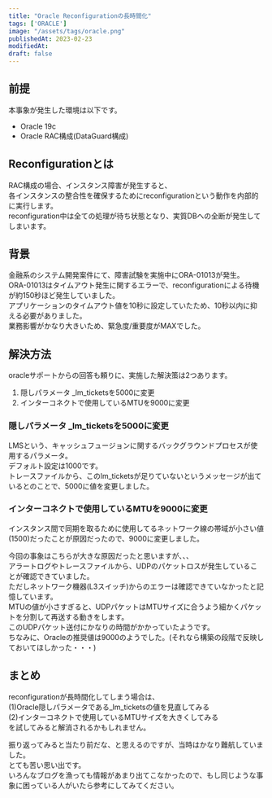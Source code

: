 ```yaml
---
title: "Oracle Reconfigurationの長時間化"
tags: ['ORACLE']
image: "/assets/tags/oracle.png"
publishedAt: 2023-02-23
modifiedAt:
draft: false
---
```

## 前提
本事象が発生した環境は以下です。  
- Oracle 19c
- Oracle RAC構成(DataGuard構成)

## Reconfigurationとは
RAC構成の場合、インスタンス障害が発生すると、  
各インスタンスの整合性を確保するためにreconfigurationという動作を内部的に実行します。  
reconfiguration中は全ての処理が待ち状態となり、実質DBへの全断が発生してしまいます。  

## 背景
金融系のシステム開発案件にて、障害試験を実施中にORA-01013が発生。  
ORA-01013はタイムアウト発生に関するエラーで、reconfigurationによる待機が約150秒ほど発生していました。  
アプリケーションのタイムアウト値を10秒に設定していたため、10秒以内に抑える必要がありました。  
業務影響がかなり大きいため、緊急度/重要度がMAXでした。  

## 解決方法
oracleサポートからの回答も頼りに、実施した解決策は2つあります。  
1. 隠しパラメータ _lm_ticketsを5000に変更
1. インターコネクトで使用しているMTUを9000に変更

### 隠しパラメータ _lm_ticketsを5000に変更
LMSという、キャッシュフュージョンに関するバックグラウンドプロセスが使用するパラメータ。  
デフォルト設定は1000です。  
トレースファイルから、このlm_ticketsが足りていないというメッセージが出ているとのことで、5000に値を変更しました。  

### インターコネクトで使用しているMTUを9000に変更
インスタンス間で同期を取るために使用してるネットワーク線の帯域が小さい値(1500)だったことが原因だったので、9000に変更しました。  

今回の事象はこちらが大きな原因だったと思いますが、、、  
アラートログやトレースファイルから、UDPのパケットロスが発生していることが確認できていました。  
ただしネットワーク機器(L3スイッチ)からのエラーは確認できていなかったと記憶しています。  
MTUの値が小さすぎると、UDPパケットはMTUサイズに合うよう細かくパケットを分割して再送する動きをします。  
このUDPパケット送付にかなりの時間がかかっていたようです。  
ちなみに、Oracleの推奨値は9000のようでした。(それなら構築の段階で反映しておいてほしかった・・・)  

## まとめ
reconfigurationが長時間化してしまう場合は、  
(1)Oracle隠しパラメータである_lm_ticketsの値を見直してみる  
(2)インターコネクトで使用しているMTUサイズを大きくしてみる  
を試してみると解消されるかもしれません。  

振り返ってみると当たり前だな、と思えるのですが、当時はかなり難航していました。  
とても苦い思い出です。  
いろんなブログを漁っても情報があまり出てこなかったので、もし同じような事象に困っている人がいたら参考にしてみてください。  
